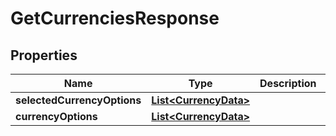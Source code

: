 # GetCurrenciesResponse

## Properties
Name | Type | Description | Notes
------------ | ------------- | ------------- | -------------
**selectedCurrencyOptions** | [**List&lt;CurrencyData&gt;**](CurrencyData.md) |  |  [optional]
**currencyOptions** | [**List&lt;CurrencyData&gt;**](CurrencyData.md) |  |  [optional]
